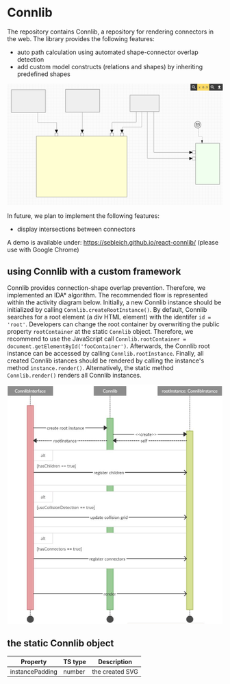 # Connlib
The repository contains Connlib, a repository for rendering connectors in the web. The library provides the following features:
- auto path calculation using automated shape-connector overlap detection
- add custom model constructs (relations and shapes) by inheriting predefined shapes

![Connlib demo image](./assets/demo.png)

In future, we plan to implement the following features:
- display intersections between connectors

A demo is available under: https://sebleich.github.io/react-connlib/ (please use with Google Chrome)

## using Connlib with a custom framework

Connlib provides connection-shape overlap prevention. 
Therefore, we implemented an IDA* algorithm. 
The recommended flow is represented within the activity diagram below. 
Initially, a new Connlib instance should be initialized by calling `Connlib.createRootInstance()`. 
By default, Connlib searches for a root element (a div HTML element) with the identifer `id = 'root'`. 
Developers can change the root container by overwriting the public property `rootContainer` at the static `Connlib` object. 
Therefore, we recommend to use the JavaScript call `Connlib.rootContainer = document.getElementById('fooContainer')`. 
Afterwards, the Connlib root instance can be accessed by calling `Connlib.rootInstance`. 
Finally, all created Connlib istances should be rendered by calling the instance's method `instance.render()`. 
Alternatively, the static method `Connlib.render()` renders all Connlib instances. 

![Connlib activity](./assets/activity.JPG)

## the static Connlib object

| Property | TS type | Description |
| --- | --- | --- |
| instancePadding | number | the created SVG 
